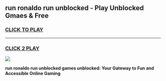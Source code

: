 
## run ronaldo run unblocked - Play Unblocked Gmaes & Free
<h3>
<a href="https://news.freeplayer.one?title=run_ronaldo_run_unblocked&ref=16F">CLICK TO PLAY</a></h3>
<hr>

<h3>
<a href="https://news.freeplayer.one?title=run_ronaldo_run_unblocked&ref=16F">CLICK 2 PLAY</a>
  
</h3>

<a href="https://news.freeplayer.one?title=run_ronaldo_run_unblocked&ref=16F/"><img src="https://clearcache.store/games.png"></a>


**run ronaldo run unblocked games unblocked: Your Gateway to Fun and Accessible Online Gaming**
